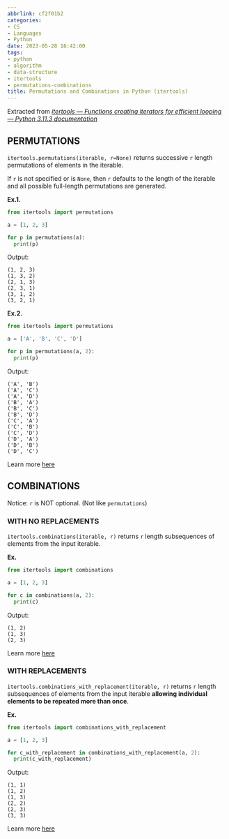 ```yaml
---
abbrlink: cf2f01b2
categories:
- CS
- Languages
- Python
date: 2023-05-28 16:42:00
tags:
- python
- algorithm
- data-structure
- itertools
- permutations-combinations
title: Permutations and Combinations in Python (itertools)
---
```


Extracted from _[itertools — Functions creating iterators for efficient looping — Python 3.11.3 documentation](https://docs.python.org/3/library/itertools.html)_

<!--more-->

## PERMUTATIONS

`itertools.permutations(iterable, r=None)` returns successive `r` length permutations of elements in the iterable.

If `r` is not specified or is `None`, then `r` defaults to the length of the iterable and all possible full-length permutations are generated.

**Ex.1.**

```python
from itertools import permutations

a = [1, 2, 3]

for p in permutations(a):
  print(p)

```

Output:

```text
(1, 2, 3)
(1, 3, 2)
(2, 1, 3)
(2, 3, 1)
(3, 1, 2)
(3, 2, 1)
```

**Ex.2.**

```python
from itertools import permutations

a = ['A', 'B', 'C', 'D']

for p in permutations(a, 2):
  print(p)
```

Output:

```text
('A', 'B')
('A', 'C')
('A', 'D')
('B', 'A')
('B', 'C')
('B', 'D')
('C', 'A')
('C', 'B')
('C', 'D')
('D', 'A')
('D', 'B')
('D', 'C')
```

Learn more [here](https://docs.python.org/3/library/itertools.html#itertools.permutations)

## COMBINATIONS

Notice: `r` is NOT optional. (Not like `permutations`)

### WITH NO REPLACEMENTS

`itertools.combinations(iterable, r)` returns `r` length subsequences of elements from the input iterable.

**Ex.**

```python
from itertools import combinations

a = [1, 2, 3]

for c in combinations(a, 2):
  print(c)
```

Output:

```text
(1, 2)
(1, 3)
(2, 3)
```

Learn more [here](https://docs.python.org/3/library/itertools.html#itertools.combinations)

### WITH REPLACEMENTS

`itertools.combinations_with_replacement(iterable, r)` returns `r` length subsequences of elements from the input iterable **allowing individual elements to be repeated more than once**.

**Ex.**

```python
from itertools import combinations_with_replacement

a = [1, 2, 3]

for c_with_replacement in combinations_with_replacement(a, 2):
  print(c_with_replacement)
```

Output:

```text
(1, 1)
(1, 2)
(1, 3)
(2, 2)
(2, 3)
(3, 3)
```

Learn more [here](https://docs.python.org/3/library/itertools.html#itertools.combinations_with_replacement)